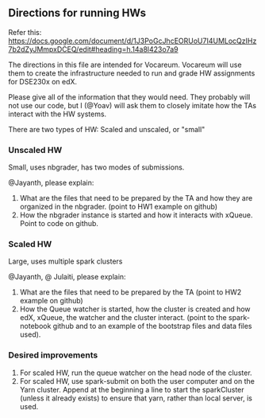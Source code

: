 ## Directions for running HWs

Refer this: https://docs.google.com/document/d/1J3PoGcJhcEORUoU7I4UMLocQzIHz7b2dZyJMmpxDCEQ/edit#heading=h.14a8l423o7a9

The directions in this file are intended for Vocareum. Vocareum will use them to create the infrastructure needed to run and grade HW assignments for DSE230x on edX.

Please give all of the information that they would need. They probably will not use our code, but I (@Yoav) will ask them to closely imitate how the TAs interact with the HW systems.

There are two types of HW: Scaled and unscaled, or "small"

### Unscaled HW

Small, uses nbgrader, has two modes of submissions.

@Jayanth, please explain:

1. What are the files that need to be prepared by the TA and how they are organized in the nbgrader. (point to HW1 example on github)
2. How the nbgrader instance is started and how it interacts with xQueue. Point to code on github.

### Scaled HW

Large, uses multiple spark clusters

@Jayanth, @ Julaiti, please explain:

1. What are the files that need to be prepared by the TA (point to HW2 example on github)
2. How the Queue watcher is started, how the cluster is created and how edX, xQueue, the watcher and the cluster interact. (point to the spark-notebook github and to an example of the bootstrap files and data files used).



### Desired improvements
1. For scaled HW, run the queue watcher on the head node of the cluster.
2. For scaled HW, use spark-submit on both the user computer and on the Yarn cluster.  Append at the beginning a line to start the sparkCluster (unless it already exists) to ensure that yarn, rather than local server, is used.


